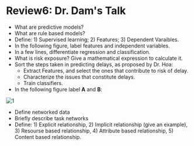 # Review6: Dr. Dam's Talk

+ What are predictive models?
+ What are rule based models?
+ Define: 1) Supervised learning; 2) Features; 3) Dependent Varaibles.
+ In the following figure, label features and independent variables.
+ In a few lines, differentiate regression and classification.
+ What is risk exposure? Give a mathematical expression to calculate it.
+ Sort the steps taken in predicting delays, as proposed by Dr. Hoa:
  * Extract Features, and select the ones that contribute to risk of delay.
  * Characterize the issues that constitute delays.
  * Train classifiers.
+ In the following figure label **A** and **B**:

![1](https://cloud.githubusercontent.com/assets/1433964/10259938/29db384a-693c-11e5-8163-69f25542da9a.png)

+ Define networked data
+ Briefly describe task networks
+ Define: 1) Explicit relationship, 2) Implicit relationship (give an example), 3) Resourse based relationship, 4) Attribute based relationship, 5) Content based relationship.
